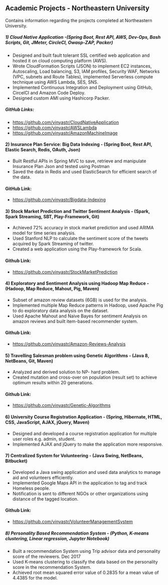 ## Academic Projects - Northeastern University 
Contains information regarding the projects completed at Northeastern University.
 
##### 1) Cloud Native Application -(Spring Boot, Rest API, AWS, Dev-Ops, Bash Scripts, Git, JMeter, CircleCI, Owasp-ZAP, Packer)
-	Designed and built fault tolerant SSL certified web application and hosted it on cloud computing platform (AWS).                                 
-	Wrote CloudFormation Scripts (JSON) to implement EC2 instances, Autoscaling, Load balancing, S3, IAM profiles, Security WAF,      Networks (VPC, subnets and Route Tables), implemented Serverless compute technique using AWS Lambda, SES, SNS.
-	Implemented Continuous Integration and Deployment using GitHub, CircelCI and Amazon Code Deploy. 
- Designed custom AMI using Hashicorp Packer.
##### GitHub Links:
* https://github.com/vinyastr/CloudNativeApplication
* https://github.com/vinyastr/AWSLambda
* https://github.com/vinyastr/AmazonMachineImage

#### 2) Insurance Plan Service: Big Data Indexing - (Spring Boot, Rest API, Elastic Search, Redis, OAuth, Json)
-	Built Restful APIs in Spring MVC to save, retrieve and manipulate Insurance Plan Json and tested using Postman 	       
-	Saved the data in Redis and used ElasticSearch for efficient search of the data.
#### GitHub Link:
* https://github.com/vinyastr/Bigdata-Indexing

#### 3) Stock Market Prediction and Twitter Sentiment Analysis - (Spark, Spark Streaming, SBT, Play-Framework, Git)
- Achieved 72% accuracy in stock market prediction and used ARIMA model for time series analysis.                                      
- Used Stanford NLP to calculate the sentiment score of the tweets acquired by Spark Streaming of twitter. 
- Created a web application using the Play-framework for Scala.
#### Github Link:
*  https://github.com/vinyastr/StockMarketPrediction

#### 4) Exploratory and Sentiment Analysis using Hadoop Map Reduce - (Hadoop, Map Reduce, Mahout, Pig, Maven)
-  Subset of amazon review datasets (6GB) is used for the analysis.
-  Implemented multiple Map Reduce patterns in Hadoop, used Apache Pig to do exploratory data analysis on the dataset.
-  Used Apache Mahout and Naive Bayes for sentiment Analysis on amazon reviews and built item-based recommender system.
#### Github Link:
* https://github.com/vinyastr/Amazon-Reviews-Analysis

#### 5) Travelling Salesman problem using Genetic Algorithms - (Java 8, NetBeans, Git, Maven)
- Analyzed and derived solution to NP- hard problem.
- Created mutation and cross-over on population (result set) to achieve optimum results within 20 generations.
#### Github Link:
* https://github.com/vinyastr/Genetic-Algorithms

#### 6) University Course Registration Application - (Spring, Hibernate, HTML, CSS, JavaScript, AJAX, jQuery, Maven) 
-  Designed and developed a course registration application for multiple user roles e.g. admin, student.                              
-  Implemented AJAX and jQuery to make the application more responsive.

#### 7) Centralized System for Volunteering - (Java Swing, NetBeans, Bitbucket)                                                 
-  Developed a Java swing application and used data analytics to manage aid and volunteers efficiently.
-  Implemented Google Maps API in the application to tag and track Homeless people.
-  Notification is sent to different NGOs or other organizations using distance of the tagged location.
#### Github Link:
* https://github.com/vinyastr/VolunteerManagementSystem

##### 8) Personality Based Recommendation System - (Python, K-means clustering, Linear regression, Jupyter Notebook) 
-  Built a recommendation System using Trip advisor data and personality score of the reviewers. 	       Dec 2017
-  Used K-means clustering to classify the data based on the personality score in the recommendation System.
-  Achieved root mean squared error value of 0.2835 for a mean value of 4.4385 for the model.


